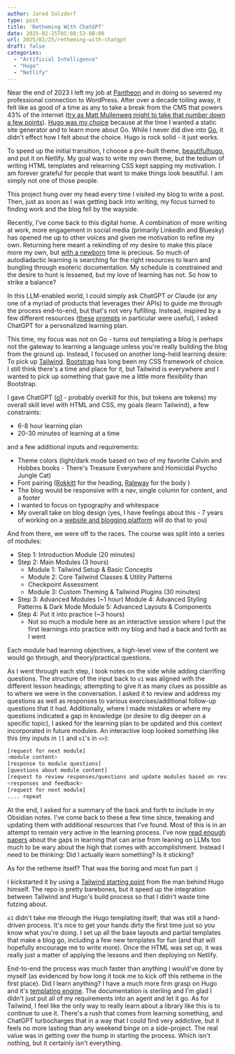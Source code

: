 ```yaml
---
author: Jared Sulzdorf
type: post
title: 'Retheming With ChatGPT'
date: 2025-02-25T05:08:53-08:00
url: 2025/02/25/retheming-with-chatgpt
draft: false
categories:
  - "Artificial Intelligence"
  - "Hugo"
  - "Netlify"
---
```


Near the end of 2023 I left my job at [Pantheon](https://pantheon.io/) and in doing so severed my professional connection to WordPress. After over a decade toiling away, it felt like as good of a time as any to take a break from the CMS that powers 43% of the internet ([try as Matt Mullenweg might to take that number down a few points](https://techcrunch.com/2025/01/11/matt-mullenweg-deactivates-wordpress-accounts-of-contributors-planning-a-fork/)). [Hugo was my choice](https://www.jsulz.com/2023/11/11/why-hugo-why-not-wordpress/) because at the time I wanted a static site generator and to learn more about Go. While I never did dive into [Go](https://go.dev/), it didn't effect how I felt about the choice. Hugo is rock solid - it just works. 

<!--more-->

To speed up the initial transition, I choose a pre-built theme, [beautifulhugo](https://github.com/imroc/beautifulhugo), and put it on Netlify. My goal was to write my own theme, but the tedium of writing HTML templates and relearning CSS kept sapping my motivation. I am forever grateful for people that want to make things look beautiful. I am simply not one of those people. 

This project hung over my head every time I visited my blog to write a post. Then, just as soon as I was getting back into writing, my focus turned to finding work and the blog fell by the wayside.

Recently, I've come back to this digital home. A combination of more writing at work, more engagement in social media (primarily LinkedIn and Bluesky) has opened me up to other voices and given me motivation to refine my own. Returning here meant a rekindling of my desire to make this place more my own, but [with a newborn](https://www.jsulz.com/2025-01-23-on-bravery-and-love/) time is precious. So much of autodiadactic learning is searching for the right resources to learn and bungling through esoteric documentation. My schedule is constrained and the desire to hunt is lessened, but my love of learning has not. So how to strike a balance?

In this LLM-enabled world, I could simply ask ChatGPT or Claude (or any one of a myriad of products that leverages their APIs) to guide me through the process end-to-end, but that's not very fufilling. Instead, inspired by a few different resources ([these](https://github.com/codedidit/learnanything) [prompts](https://www.reddit.com/r/ChatGPT/comments/1hjqq72/how_to_start_learning_anything_prompt_included/) in particular were useful), I asked ChatGPT for a personalized learning plan. 

This time, my focus was not on Go - turns out templating a blog is perhaps not the gateway to learning a language unless you're really building the blog from the ground up. Instead, I focused on another long-held learning desire: To pick up [Tailwind](https://tailwindcss.com/). [Bootstrap](https://getbootstrap.com/) has long been my CSS framework of choice. I still think there's a time and place for it, but Tailwind is everywhere and I wanted to pick up something that gave me a little more flexibility than Bootstrap. 

I gave ChatGPT ([o1](https://openai.com/o1/) - probably overkill for this, but tokens are tokens) my overall skill level with HTML and CSS, my goals (learn Tailwind), a few constraints: 
* 6-8 hour learning plan
* 20-30 minutes of learning at a time

and a few additional inputs and requirements: 
* Theme colors (light/dark mode based on two of my favorite Calvin and Hobbes books - There's Treasure Everywhere and Homicidal Psycho Jungle Cat)
* Font pairing ([Rokkitt](https://fonts.google.com/specimen/Rokkitt) for the heading, [Raleway](https://fonts.google.com/specimen/Raleway) for the body )
* The blog would be responsive with a nav, single column for content, and a footer
* I wanted to focus on typography and whitespace
* My overall take on blog design (yes, I have feelings about this - 7 years of working on a [website and blogging platform](https://www.lexblog.com/) will do that to you)

And from there, we were off to the races. The course was split into a series of modules:
* Step 1: Introduction Module (20 minutes)
* Step 2: Main Modules (3 hours)
    * Module 1: Tailwind Setup & Basic Concepts 
    * Module 2: Core Tailwind Classes & Utility Patterns
    * Checkpoint Assessment 
    * Module 3: Custom Theming & Tailwind Plugins (30 minutes)
* Step 3: Advanced Modules (~1 hour)
    Module 4: Advanced Styling Patterns & Dark Mode 
    Module 5: Advanced Layouts & Components
* Step 4: Put it into practice (~3 hours)
    * Not so much a module here as an interactive session where I put the first learnings into practice with my blog and had a back and forth as I went

Each module had learning objectives, a high-level view of the content we would go through, and theory/practical questions.

As I went through each step, I took notes on the side while adding clarrifing questions. The structure of the input back to `o1` was aligned with the different lesson headings; attempting to give it as many clues as possible as to where we were in the conversation. I asked it to review and address my questions as well as responses to various exercises/additional follow-up questions that it had. Additionally, where I made mistakes or where my questions indicated a gap in knowledge (or desire to dig deeper on a specific topic), I asked for the learning plan to be updated and this context incorporated in future modules. An interactive loop looked something like this (my inputs in `[]` and `o1`'s in `<>`): 

```bash
[request for next module]
<module content>
[response to module questions]
[questions about module content]
[request to review responses/questions and update modules based on review]
<responses and feedback>
[request for next module]
.... repeat
```
At the end, I asked for a summary of the back and forth to include in my Obsidian notes. I've come back to these a few time since, tweaking and updating them with additional resources that I've found. Most of this is in an attempt to remain very active in the learning process. I've now [read enough papers](https://huggingface.co/papers/2502.12447) about the gaps in learning that can arise from leaning on LLMs too much to be wary about the high that comes with accomplishment. Instead I need to be thinking: Did I actually learn something? Is it sticking?

As for the retheme itself? That was the boring and most fun part :) 

I kickstarted it by using a [Tailwind starting point](https://github.com/bep/hugo-starter-tailwind-basic) from the man behind Hugo himself. The repo is pretty barebones, but it speed up the integration between Tailwind and Hugo's build process so that I didn't waste time futzing about. 

`o1` didn't take me through the Hugo templating itself; that was still a hand-driven process. It's nice to get your hands dirty the first time just so you know what you're doing. I set up all the base layouts and partial templates that make a blog go, including a few new templates for fun (and that will hopefully encourage me to write more). Once the HTML was set up, it was really just a matter of applying the lessons and then deploying on Netlify. 

End-to-end the process was much faster than anything I would've done by myself (as evidenced by how long it took me to kick off this retheme in the first place). Did I learn anything? I have a much more firm grasp on Hugo and it's [templating engine](https://gohugo.io/templates/). The documentation is sterling and I'm glad I didn't just put all of my requirements into an agent and let it go. As for Tailwind, I feel like the only way to really learn about a library like this is to continue to use it. There's a rush that comes from learning something, and ChatGPT turbocharges that in a way that I could find very addictive, but it feels no more lasting than any weekend binge on a side-project. The real value was in getting over the hump in starting the process. Which isn't nothing, but it certainly isn't everything. 